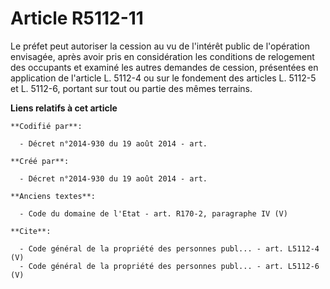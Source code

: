 # Article R5112-11

Le préfet peut autoriser la cession au vu de l'intérêt public de l'opération envisagée, après avoir pris en considération les
conditions de relogement des occupants et examiné les autres demandes de cession, présentées en application de l'article L.
5112-4 ou sur le fondement des articles L. 5112-5 et L. 5112-6, portant sur tout ou partie des mêmes terrains.

**Liens relatifs à cet article**

	**Codifié par**:

	  - Décret n°2014-930 du 19 août 2014 - art.

	**Créé par**:

	  - Décret n°2014-930 du 19 août 2014 - art.

	**Anciens textes**:

	  - Code du domaine de l'Etat - art. R170-2, paragraphe IV (V)

	**Cite**:

	  - Code général de la propriété des personnes publ... - art. L5112-4 (V)
	  - Code général de la propriété des personnes publ... - art. L5112-6 (V)
